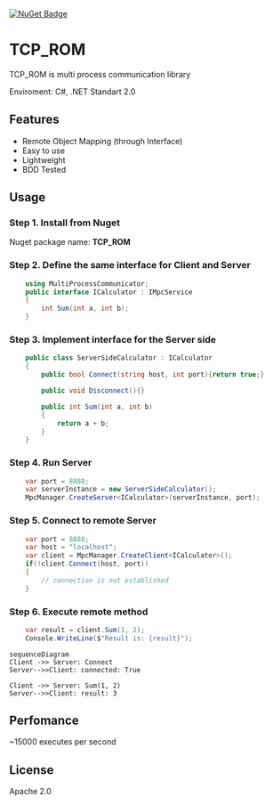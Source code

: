 [![NuGet Badge](https://buildstats.info/nuget/TCP_ROM)](https://www.nuget.org/packages/TCP_ROM)


# TCP_ROM

TCP_ROM is multi process communication library

Enviroment: C#, .NET Standart 2.0

## Features
- Remote Object Mapping (through Interface)
- Easy to use
- Lightweight 
- BDD Tested

## Usage
### Step 1. Install from Nuget
Nuget package name: **TCP_ROM**

### Step 2. Define the same interface for Client and Server
```csharp
    using MultiProcessCommunicator;
    public interface ICalculator : IMpcService
    {
        int Sum(int a, int b);
    }
```

### Step 3. Implement interface for the Server side
```csharp
    public class ServerSideCalculator : ICalculator
    {
        public bool Connect(string host, int port){return true;}

        public void Disconnect(){}

        public int Sum(int a, int b)
        {
            return a + b;
        }
    }
```
### Step 4. Run Server
```csharp
    var port = 8888;
    var serverInstance = new ServerSideCalculator();
    MpcManager.CreateServer<ICalculator>(serverInstance, port);
```

### Step 5. Connect to remote Server
```csharp
    var port = 8888;
    var host = "localhost";
    var client = MpcManager.CreateClient<ICalculator>();
    if(!client.Connect(host, port))
    {
        // connection is not established
    }
```

### Step 6. Execute remote method
```csharp
    var result = client.Sum(1, 2);
    Console.WriteLine($"Result is: {result}");
```
```mermaid
sequenceDiagram
Client ->> Server: Connect
Server-->>Client: connected: True

Client ->> Server: Sum(1, 2)
Server-->>Client: result: 3
```


## Perfomance
~15000 executes per second 



## License

Apache 2.0



